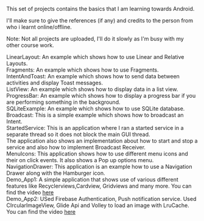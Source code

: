 This set of projects contains the basics that I am learning towards Android.<br />

I'll make sure to give the references (if any) and credits to the person from who i learnt online/offline.<br />

Note: Not all projects are uploaded, I'll do it slowly as I'm busy with my other course work.<br />

LinearLayout: An example which shows how to use Linear and Relative Layouts.<br />
Fragments: An example which shows how to use Fragments.<br />
IntentAndToast: An example which shows how to send data between activities and display Toast messages.<br />
ListView: An example which shows how to display data in a list view.<br />
ProgressBar: An example which shows how to display a progress bar if you are performing something in the background.<br />
SQLiteExample: An example which shows how to use SQLite database.<br />
Broadcast: This is a simple example which shows how to broadcast an Intent.<br />
StartedService: This is an application where I ran a started service in a separate thread so it does not block the main GUI thread. <br/>
The application also shows an implementation about how to start and stop a service and also how to implement Broadcast Receiver.<br />
MenuIcons: This application shows how to use different menu icons and their on click events. It also shows a Pop up options menu. <br />
NavigationDrawer: This application is an example how to use a Navigation Drawer along with the Hamburger icon.<br/>
Demo_App1: A simple application that shows use of various different features like Recyclerviews,Cardview, Gridviews and many more. You can find the video <a href="https://youtu.be/yF3drgT6di0">here</a> <br/>
Demo_App2: USed Firebase Authentication, Push notification service. Used CIrcularImageView, Glide Api and Volley to load an image with LruCache. You can find the video <a href="https://youtu.be/rFVatMz9i5E">here </a> <br/>
